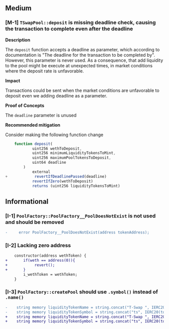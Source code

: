 ## Medium

### [M-1] `TSwapPool::deposit` is missing deadline check, causing the transaction to complete even after the deadline

**Description**

The `deposit` function accepts a deadline as parameter, which according to documentation is "The deadline for the transaction to be completed by". However, this parameter is never used. As a consequence, that add liquidity to the pool might be execute at unexpected times, in market conditions where the deposit rate is unfavorable.

**Impact**

Transactions could be sent when the market conditions are unfavorable to deposit even we adding deadline as a parameter. 

**Proof of Concepts**

The `deadline` parameter is unused

**Recommended mitigation** 

Consider making the following function change 

```javascript
    function deposit(
            uint256 wethToDeposit,
            uint256 minimumLiquidityTokensToMint,
            uint256 maximumPoolTokensToDeposit,
            uint64 deadline
        )
            external
+            revertIfDeadlinePassed(deadline)
            revertIfZero(wethToDeposit)
            returns (uint256 liquidityTokensToMint)    
```

## Informational

### [I-1] `PoolFactory::PoolFactory__PoolDoesNotExist` is not used and should be removed
 
```diff
-     error PoolFactory__PoolDoesNotExist(address tokenAddress);
```

### [I-2] Lacking zero address

```diff
    constructor(address wethToken) {
+       if(weth == address(0)){
+            revert();
+       }
        i_wethToken = wethToken;
    }
```

### [I-3] `PoolFactory::createPool` should use `.symbol()` instead of `.name()`

```diff
-    string memory liquidityTokenName = string.concat("T-Swap ", IERC20(tokenAddress).name());
-    string memory liquidityTokenSymbol = string.concat("ts", IERC20(tokenAddress).name());
+    string memory liquidityTokenName = string.concat("T-Swap ", IERC20(tokenAddress).symbol());
+    string memory liquidityTokenSymbol = string.concat("ts", IERC20(tokenAddress).symbol ());
```